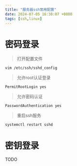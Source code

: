 ```yaml
---
title: "服务器ssh常用配置"
date: 2024-07-05 16:38:07 +0800
tags: [ssh,linux]
---
```


# 密码登录
> 打开配置文件
```
vim /etc/ssh/sshd_config
```
> 允许root认证登录
```
PermitRootLogin yes
```
> 允许密码认证
```
PasswordAuthentication yes
```
> 重启ssh服务
```
systemctl restart sshd
```
# 密钥登录
TODO